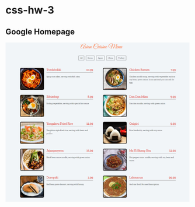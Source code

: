 # css-hw-3

## Google Homepage 

![img](https://raw.githubusercontent.com/halibal/css-hw-3/main/CSS-Homework-3/new.png)
